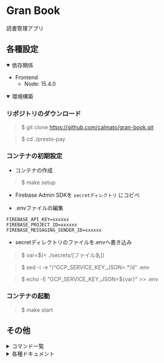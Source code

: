 # Gran Book

<!-- CI/CDのバッチを貼り付け -->
読書管理アプリ

## 各種設定

<!-- 使用するミドルウェア,言語のバージョン等記載 -->
<details open>
<summary>依存関係</summary>

* Frontend
  * Node: 15.4.0

</details>

<!-- 環境構築手順を記載 -->
<details open>
<summary>環境構築</summary>

### リポジトリのダウンロード

> $ git clone https://github.com/calmato/gran-book.git

> $ cd ./presto-pay

### コンテナの初期設定

* コンテナの作成

> $ make setup

* Firebase Admin SDKを `secretディレクトリ` にコピペ

* .envファイルの編集

```.env
FIREBASE_API_KEY=xxxxxx
FIREBASE_PROJECT_ID=xxxxxx
FIREBASE_MESSAGING_SENDER_ID=xxxxxx
```

* secretディレクトリのファイルを.envへ書き込み

> $ var=$(< ./secrets/[ファイル名])

> $ sed -i -e "/^GCP_SERVICE_KEY_JSON=.*/d" .env

> $ echo -E "GCP_SERVICE_KEY_JSON=${var}" >> .env

### コンテナの起動

> $ make start

</details>

## その他

<!-- Makefileとしてまとめたコマンドを記載 -->
<details>
<summary>コマンド一覧</summary>

|   Commands   |                                      Description                                       |
| :----------- | :------------------------------------------------------------------------------------- |
| make setup   | * 初回のみ実行                                                                         |
| make install | * コンテナ内にライブラリをインストール<br>* ライブラリを更新する際はこのコマンドを使用 |
| make start   | * コンテナの起動                                                                       |
| make stop    | * コンテナの停止                                                                       |
| make remove  | * コンテナの削除                                                                       |
| make logs    | * コンテナのログを取得                                                                 |

</details>

<!-- docs配下のドキュメントをツリー型で記載 -->
<details>
<summary>各種ドキュメント</summary>

* [01_specification](./docs/01_specification/README.md)
* [02_design](./docs/02_design/README.md)
* [11_frontend](./docs/11_frontend/README.md)
  * [01_native](./docs/11_frontend/01_native/README.md)
  * [02_web](./docs/11_frontend/02_web/README.md)
    * [01_admin](./docs/11_frontend/02_web/01_admin/README.md)
* [12_backend](./docs/12_backend/README.md)
  * [01_design](./docs/12_backend/01_design/README.md)
  * [11_swagger](./docs/12_backend/11_swagger/README.md)
  * [21_auth_api](./docs/12_backend/21_auth_api/README.md)
  * [22_user_api](./docs/12_backend/22_user_api/README.md)
  * [23_book_api](./docs/12_backend/23_book_api/README.md)
  * [24_store_api](./docs/12_backend/24_store_api/README.md)
  * [31_google_book_api](./docs/12_backend/31_google_book_api/README.md)
  * [32_stripe](./docs/12_backend/32_stripe/README.md)
* [13_database](./docs/13_database/README.md)
  * [01_user_db](./docs/13_database/01_user_db/README.md)
  * [02_book_db](./docs/13_database/02_book_db/README.md)
  * [03_store_db](./docs/13_database/03_store_db/README.md)
  * [11_auth_db](./docs/13_database/11_auth_db/README.md)
  * [12_message_db](./docs/13_database/12_message_db/README.md)
* [14_infrastructure](./docs/14_infrastructure/README.md)
  * [01_design](./docs/14_infrastructure/01_design/README.md)
  * [11_gcp](./docs/14_infrastructure/11_gcp/README.md)
  * [12_firebase](./docs/14_infrastructure/12_firebase/README.md)
  * [21_reverse-proxy](./docs/14_infrastructure/21_reverse-proxy/README.md)
  * [31_docker](./docs/14_infrastructure/31_docker/README.md)
  * [41_prometheus](./docs/14_infrastructure/41_prometheus/README.md)
  * [42_grafana](./docs/14_infrastructure/42_grafana/README.md)
  * [43_fluentd](./docs/14_infrastructure/43_fluentd/README.md)
  * [51_github-actions](./docs/14_infrastructure/51_github-actions/README.md)
  * [52_terraform](./docs/14_infrastructure/52_terraform/README.md)
* [99_other](./docs/99_other/README.md)
</details>
